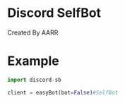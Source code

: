 # Discord SelfBot
Created By AARR
# Example
```py
import discord-sb

client = easyBot(bot=False)#SelfBot


```
